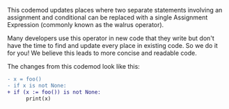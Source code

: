 This codemod updates places where two separate statements involving an assignment and conditional can be replaced with a single Assignment Expression (commonly known as the walrus operator).

Many developers use this operator in new code that they write but don't have the time to find and update every place in existing code. So we do it for you! We believe this leads to more concise and readable code.

The changes from this codemod look like this:

```diff
- x = foo()
- if x is not None:
+ if (x := foo()) is not None:
      print(x)
```
